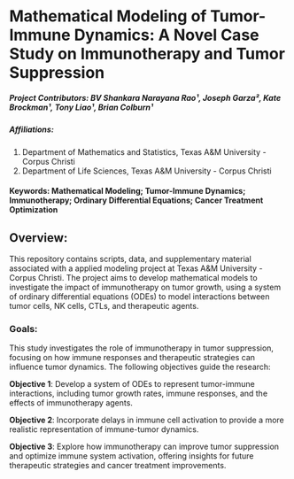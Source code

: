 # Mathematical Modeling of Tumor-Immune Dynamics: A Novel Case Study on Immunotherapy and Tumor Suppression

##### Project Contributors: BV Shankara Narayana Rao¹, Joseph Garza², Kate Brockman¹, Tony Liao¹, Brian Colburn¹

##### Affiliations:
1. Department of Mathematics and Statistics, Texas A&M University - Corpus Christi  
2. Department of Life Sciences, Texas A&M University - Corpus Christi

#### Keywords: Mathematical Modeling; Tumor-Immune Dynamics; Immunotherapy; Ordinary Differential Equations; Cancer Treatment Optimization

## Overview:

This repository contains scripts, data, and supplementary material associated with a applied modeling project  at Texas A&M University - Corpus Christi. The project aims to develop mathematical models to investigate the impact of immunotherapy on tumor growth, using a system of ordinary differential equations (ODEs) to model interactions between tumor cells, NK cells, CTLs, and therapeutic agents.

### Goals:

This study investigates the role of immunotherapy in tumor suppression, focusing on how immune responses and therapeutic strategies can influence tumor dynamics. The following objectives guide the research:

**Objective 1**: Develop a system of ODEs to represent tumor-immune interactions, including tumor growth rates, immune responses, and the effects of immunotherapy agents.

**Objective 2**: Incorporate delays in immune cell activation to provide a more realistic representation of immune-tumor dynamics.

**Objective 3**: Explore how immunotherapy can improve tumor suppression and optimize immune system activation, offering insights for future therapeutic strategies and cancer treatment improvements.